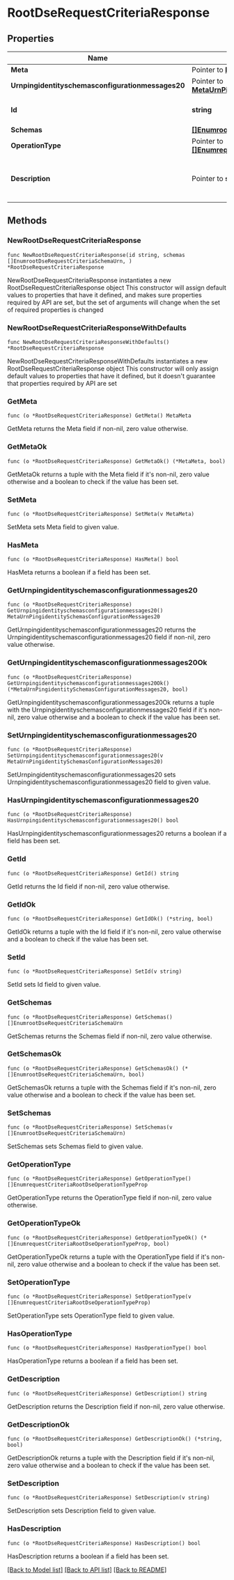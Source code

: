 # RootDseRequestCriteriaResponse

## Properties

Name | Type | Description | Notes
------------ | ------------- | ------------- | -------------
**Meta** | Pointer to [**MetaMeta**](MetaMeta.md) |  | [optional] 
**Urnpingidentityschemasconfigurationmessages20** | Pointer to [**MetaUrnPingidentitySchemasConfigurationMessages20**](MetaUrnPingidentitySchemasConfigurationMessages20.md) |  | [optional] 
**Id** | **string** | Name of the Request Criteria | 
**Schemas** | [**[]EnumrootDseRequestCriteriaSchemaUrn**](EnumrootDseRequestCriteriaSchemaUrn.md) |  | 
**OperationType** | Pointer to [**[]EnumrequestCriteriaRootDseOperationTypeProp**](EnumrequestCriteriaRootDseOperationTypeProp.md) |  | [optional] 
**Description** | Pointer to **string** | A description for this Request Criteria | [optional] 

## Methods

### NewRootDseRequestCriteriaResponse

`func NewRootDseRequestCriteriaResponse(id string, schemas []EnumrootDseRequestCriteriaSchemaUrn, ) *RootDseRequestCriteriaResponse`

NewRootDseRequestCriteriaResponse instantiates a new RootDseRequestCriteriaResponse object
This constructor will assign default values to properties that have it defined,
and makes sure properties required by API are set, but the set of arguments
will change when the set of required properties is changed

### NewRootDseRequestCriteriaResponseWithDefaults

`func NewRootDseRequestCriteriaResponseWithDefaults() *RootDseRequestCriteriaResponse`

NewRootDseRequestCriteriaResponseWithDefaults instantiates a new RootDseRequestCriteriaResponse object
This constructor will only assign default values to properties that have it defined,
but it doesn't guarantee that properties required by API are set

### GetMeta

`func (o *RootDseRequestCriteriaResponse) GetMeta() MetaMeta`

GetMeta returns the Meta field if non-nil, zero value otherwise.

### GetMetaOk

`func (o *RootDseRequestCriteriaResponse) GetMetaOk() (*MetaMeta, bool)`

GetMetaOk returns a tuple with the Meta field if it's non-nil, zero value otherwise
and a boolean to check if the value has been set.

### SetMeta

`func (o *RootDseRequestCriteriaResponse) SetMeta(v MetaMeta)`

SetMeta sets Meta field to given value.

### HasMeta

`func (o *RootDseRequestCriteriaResponse) HasMeta() bool`

HasMeta returns a boolean if a field has been set.

### GetUrnpingidentityschemasconfigurationmessages20

`func (o *RootDseRequestCriteriaResponse) GetUrnpingidentityschemasconfigurationmessages20() MetaUrnPingidentitySchemasConfigurationMessages20`

GetUrnpingidentityschemasconfigurationmessages20 returns the Urnpingidentityschemasconfigurationmessages20 field if non-nil, zero value otherwise.

### GetUrnpingidentityschemasconfigurationmessages20Ok

`func (o *RootDseRequestCriteriaResponse) GetUrnpingidentityschemasconfigurationmessages20Ok() (*MetaUrnPingidentitySchemasConfigurationMessages20, bool)`

GetUrnpingidentityschemasconfigurationmessages20Ok returns a tuple with the Urnpingidentityschemasconfigurationmessages20 field if it's non-nil, zero value otherwise
and a boolean to check if the value has been set.

### SetUrnpingidentityschemasconfigurationmessages20

`func (o *RootDseRequestCriteriaResponse) SetUrnpingidentityschemasconfigurationmessages20(v MetaUrnPingidentitySchemasConfigurationMessages20)`

SetUrnpingidentityschemasconfigurationmessages20 sets Urnpingidentityschemasconfigurationmessages20 field to given value.

### HasUrnpingidentityschemasconfigurationmessages20

`func (o *RootDseRequestCriteriaResponse) HasUrnpingidentityschemasconfigurationmessages20() bool`

HasUrnpingidentityschemasconfigurationmessages20 returns a boolean if a field has been set.

### GetId

`func (o *RootDseRequestCriteriaResponse) GetId() string`

GetId returns the Id field if non-nil, zero value otherwise.

### GetIdOk

`func (o *RootDseRequestCriteriaResponse) GetIdOk() (*string, bool)`

GetIdOk returns a tuple with the Id field if it's non-nil, zero value otherwise
and a boolean to check if the value has been set.

### SetId

`func (o *RootDseRequestCriteriaResponse) SetId(v string)`

SetId sets Id field to given value.


### GetSchemas

`func (o *RootDseRequestCriteriaResponse) GetSchemas() []EnumrootDseRequestCriteriaSchemaUrn`

GetSchemas returns the Schemas field if non-nil, zero value otherwise.

### GetSchemasOk

`func (o *RootDseRequestCriteriaResponse) GetSchemasOk() (*[]EnumrootDseRequestCriteriaSchemaUrn, bool)`

GetSchemasOk returns a tuple with the Schemas field if it's non-nil, zero value otherwise
and a boolean to check if the value has been set.

### SetSchemas

`func (o *RootDseRequestCriteriaResponse) SetSchemas(v []EnumrootDseRequestCriteriaSchemaUrn)`

SetSchemas sets Schemas field to given value.


### GetOperationType

`func (o *RootDseRequestCriteriaResponse) GetOperationType() []EnumrequestCriteriaRootDseOperationTypeProp`

GetOperationType returns the OperationType field if non-nil, zero value otherwise.

### GetOperationTypeOk

`func (o *RootDseRequestCriteriaResponse) GetOperationTypeOk() (*[]EnumrequestCriteriaRootDseOperationTypeProp, bool)`

GetOperationTypeOk returns a tuple with the OperationType field if it's non-nil, zero value otherwise
and a boolean to check if the value has been set.

### SetOperationType

`func (o *RootDseRequestCriteriaResponse) SetOperationType(v []EnumrequestCriteriaRootDseOperationTypeProp)`

SetOperationType sets OperationType field to given value.

### HasOperationType

`func (o *RootDseRequestCriteriaResponse) HasOperationType() bool`

HasOperationType returns a boolean if a field has been set.

### GetDescription

`func (o *RootDseRequestCriteriaResponse) GetDescription() string`

GetDescription returns the Description field if non-nil, zero value otherwise.

### GetDescriptionOk

`func (o *RootDseRequestCriteriaResponse) GetDescriptionOk() (*string, bool)`

GetDescriptionOk returns a tuple with the Description field if it's non-nil, zero value otherwise
and a boolean to check if the value has been set.

### SetDescription

`func (o *RootDseRequestCriteriaResponse) SetDescription(v string)`

SetDescription sets Description field to given value.

### HasDescription

`func (o *RootDseRequestCriteriaResponse) HasDescription() bool`

HasDescription returns a boolean if a field has been set.


[[Back to Model list]](../README.md#documentation-for-models) [[Back to API list]](../README.md#documentation-for-api-endpoints) [[Back to README]](../README.md)


